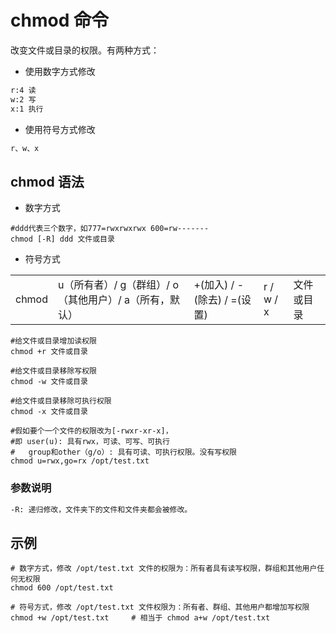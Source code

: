 # chmod 命令

改变文件或目录的权限。有两种方式：

- 使用数字方式修改

```txt
r:4 读
w:2 写
x:1 执行
```

- 使用符号方式修改

```txt
r、w、x
```

## chmod 语法

- 数字方式

```shell
#ddd代表三个数字，如777=rwxrwxrwx 600=rw-------
chmod [-R] ddd 文件或目录
```

- 符号方式

|  |  |  |  |  |
|-------|----------------------------------------------------|----------------------------|-----------|-----------|
| chmod | u（所有者）/ g（群组）/ o（其他用户）/ a（所有，默认） | +(加入) / -(除去) / =(设置) | r / w / x | 文件或目录 |

```shell
#给文件或目录增加读权限
chmod +r 文件或目录

#给文件或目录移除写权限
chmod -w 文件或目录

#给文件或目录移除可执行权限
chmod -x 文件或目录

#假如要个一个文件的权限改为[-rwxr-xr-x]，
#即 user(u): 具有rwx，可读、可写、可执行
#   group和other（g/o）: 具有可读、可执行权限。没有写权限
chmod u=rwx,go=rx /opt/test.txt
```

### 参数说明

```txt
-R: 递归修改，文件夹下的文件和文件夹都会被修改。
```

## 示例

```shell
# 数字方式，修改 /opt/test.txt 文件的权限为：所有者具有读写权限，群组和其他用户任何无权限
chmod 600 /opt/test.txt

# 符号方式，修改 /opt/test.txt 文件权限为：所有者、群组、其他用户都增加写权限
chmod +w /opt/test.txt     # 相当于 chmod a+w /opt/test.txt
```
